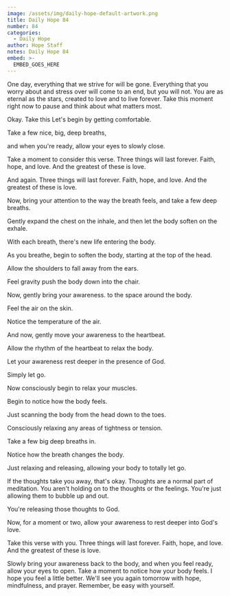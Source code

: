 ```yaml
---
image: /assets/img/daily-hope-default-artwork.png
title: Daily Hope 84
number: 84
categories:
  - Daily Hope
author: Hope Staff
notes: Daily Hope 84
embed: >-
  EMBED_GOES_HERE
---
```

One day, everything that we strive for will be gone. Everything that you worry about and stress over will come to an end, but you will not. You are as eternal as the stars, created to love and to live forever. Take this moment right now to pause and think about what matters most.

Okay. Take this Let's begin by getting comfortable.

Take a few nice, big, deep breaths,

and when you're ready, allow your eyes to slowly close.

Take a moment to consider this verse. Three things will last forever. Faith, hope, and love. And the greatest of these is love.

And again. Three things will last forever. Faith, hope, and love. And the greatest of these is love.

Now, bring your attention to the way the breath feels, and take a few deep breaths.

Gently expand the chest on the inhale, and then let the body soften on the exhale.

With each breath, there's new life entering the body.

As you breathe, begin to soften the body, starting at the top of the head.

Allow the shoulders to fall away from the ears.

Feel gravity push the body down into the chair.

Now, gently bring your awareness. to the space around the body.

Feel the air on the skin.

Notice the temperature of the air.

And now, gently move your awareness to the heartbeat.

Allow the rhythm of the heartbeat to relax the body.

Let your awareness rest deeper in the presence of God.

Simply let go.

Now consciously begin to relax your muscles.

Begin to notice how the body feels.

Just scanning the body from the head down to the toes.

Consciously relaxing any areas of tightness or tension.

Take a few big deep breaths in.

Notice how the breath changes the body.

Just relaxing and releasing, allowing your body to totally let go.

If the thoughts take you away, that's okay. Thoughts are a normal part of meditation. You aren't holding on to the thoughts or the feelings. You're just allowing them to bubble up and out.

You're releasing those thoughts to God.

Now, for a moment or two, allow your awareness to rest deeper into God's love.

Take this verse with you. Three things will last forever. Faith, hope, and love. And the greatest of these is love.

Slowly bring your awareness back to the body, and when you feel ready, allow your eyes to open. Take a moment to notice how your body feels. I hope you feel a little better. We'll see you again tomorrow with hope, mindfulness, and prayer. Remember, be easy with yourself.

